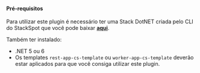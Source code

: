 #### **Pré-requisitos**
Para utilizar este plugin é necessário ter uma Stack DotNET criada pelo CLI do StackSpot que você pode baixar [**aqui**](https://stackspot.com.br/).

Também ter instalado:  
- .NET 5 ou 6 
- Os templates `rest-app-cs-template` ou `worker-app-cs-template` deverão estar aplicados para que você consiga utilizar este plugin.